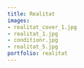 ```yaml
---
title: Realitat
images:
- realitat_cover_1.jpg
- realitat_1.jpg
- conditionr.jpg
- realitat_5.jpg
portfolio: realitat
---
```

